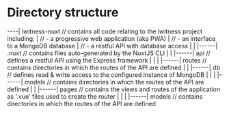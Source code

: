 # Directory structure

----| iwitness-nuxt // contains all code relating to the iwitness project including:
| // - a progressive web application (aka PWA)
| // - an interface to a MongoDB database
| // - a restful API with database access
|
|
|------| .nuxt // contains files auto-generated by the NuxtJS CLI
|
|
|------| api // defines a restful API using the Express framework
| |
| |------| routes // contains directories in which the routes of the API are defined
|
|
|------| db // defines read & write access to the configured instance of MongoDB
| |
| |------| models // contains directories in which the routes of the API are defined
|
|
|------| pages // contains the views and routes of the application as '.vue' files used to create the router
| |
| |------| models // contains directories in which the routes of the API are defined

